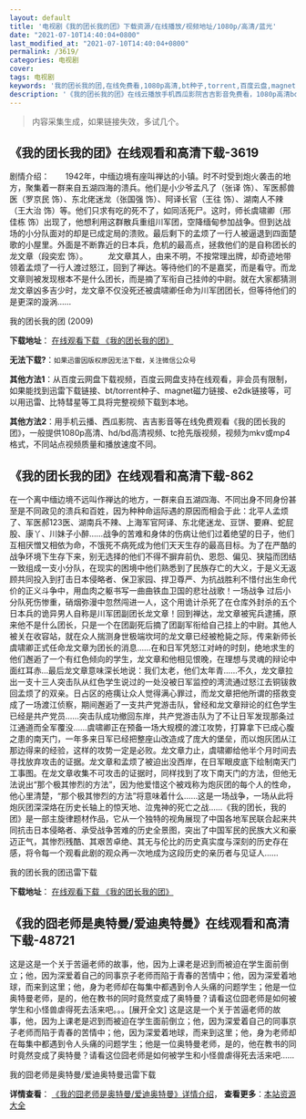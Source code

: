 ```yaml
---
layout: default
title: '电视剧《我的团长我的团》下载资源/在线播放/视频地址/1080p/高清/蓝光'
date: "2021-07-10T14:40:04+0800"
last_modified_at: "2021-07-10T14:40:04+0800"
permalink: /3619/
categories: 电视剧
cover:
tags: 电视剧
keywords: '我的团长我的团,在线免费看,1080p高清,bt种子,torrent,百度云盘,magnet,磁力链,迅雷下载资源'
description: '《我的团长我的团》在线云播放手机西瓜影院吉吉影音免费看，1080p高清bd/hd未删减完整版和tc抢先枪版，mkv/mp4格式，附带bt/torrent种子、magnet/磁力链、百度云盘、网盘资源迅雷下载链接'
---
```


>内容采集生成，如果链接失效，多试几个。


## 《我的团长我的团》在线观看和高清下载-3619

剧情介绍：　　1942年，中缅边境有座叫禅达的小镇。时不时受到炮火袭击的地方，聚集着一群来自五湖四海的溃兵。他们是小少爷孟凡了（张译 饰）、军医郝兽医（罗京民 饰）、东北佬迷龙（张国强 饰）、阿译长官（王往 饰）、湖南人不辣（王大治 饰）等。他们只求有吃的死不了，如同活死尸。这时，师长虞啸卿（邢佳栋 饰）出现了，他想利用这群散兵重组川军团，空降缅甸参加战争。但到达战场的小分队面对的却是已成定局的溃败。最后剩下的孟烦了一行人被逼退到四面楚歌的小屋里。外面是不断靠近的日本兵，危机的最高点，拯救他们的是自称团长的龙文章（段奕宏 饰）。  　　龙文章其人，由来不明，不按常理出牌，却奇迹地带领着孟烦了一行人渡过怒江，回到了禅达。等待他们的不是嘉奖，而是看守。而龙文章则被发现根本不是什么团长，而是摘了军衔自己挂帅的中尉。就在大家都猜测龙文章凶多吉少时，龙文章不仅没死还被虞啸卿任命为川军团团长，但等待他们的是更深的漩涡……


我的团长我的团 (2009)

**下载地址**： [在线观看下载 《我的团长我的团》](https://www.btbtdy.me/btdy/dy11236.html) 


**无法下载?**：`如果迅雷因版权原因无法下载，关注微信公众号 `

**其他方法1**：从百度云网盘下载视频，百度云网盘支持在线观看，非会员有限制，如果能找到迅雷下载链接、bt/torrent种子、magnet磁力链接、e2dk链接等，可以用迅雷、比特彗星等工具将完整视频下载到本地。

**其他方法2**：用手机云播、西瓜影院、吉吉影音等在线免费观看《我的团长我的团》，一般提供1080p高清、hd/bd高清视频、tc抢先版视频，视频为mkv或mp4格式，不同站点视频质量和播放速度不同。


## 《我的团长我的团》在线观看和高清下载-862

在一个离中缅边境不远叫作禅达的地方，一群来自五湖四海、不同出身不同身份甚至是不同政见的溃兵和百姓，因为种种命运际遇的原因而相会于此：北平人孟烦了、军医郝123医、湖南兵不辣、上海军官阿译、东北佬迷龙、豆饼、要麻、蛇屁股、康丫、川妹子小醉……战争的苦难和身体的伤病让他们过着绝望的日子，他们互相厌憎又相依为命，不饿死不病死成为他们天天生存的最高目标。为了在严酷的战争环境下生存下来，别无选择的他们不得不摒弃前仇、恩怨、偏见、狭隘而团结一致组成一支小分队，在现实的困境中他们熟悉到了民族存亡的大义，于是义无返顾共同投入到打击日本侵略者、保卫家园、捍卫尊严、为抗战胜利不惜付出生命代价的正义斗争中，用血肉之躯书写一曲曲铁血卫国的悲壮战歌！一场战争 过后小分队死伤惨重，硝烟弥漫中忽然闯进一人，这个用诡计杀死了在仓库外封杀的五个日本兵的诡异男人自称是川军团副团长龙文章！回到禅达，龙文章被宪兵逮捕，原来他不是什么团长，只是一个在团副死后摘了团副军衔给自己挂上的中尉。其他人被关在收容站，就在众人揣测身世极端坎坷的龙文章已经被枪毙之际，传来新师长虞啸卿正式任命龙文章为团长的消息……在和日军凭怒江对峙的时刻，绝地求生的他们邂逅了一个有红色倾向的学生，龙文章和他相见恨晚，在理想与灵魂的辩论中面红耳赤…最后龙文章意味深长地说：我们太老，他们太年青&hellip;…不久，龙文章拉出一支十三人突击队从红色学生说过的一处没被日军监控的湾流通过怒江去铜钹救回孟烦了的双亲。日占区的疮痍让众人觉得满心罪过，而龙文章把他所谓的搭救变成了一场渡江侦察，期间邂逅了一支共产党游击队，曾经和龙文章辩论的红色学生已经是共产党员……突击队成功撤回东岸，共产党游击队为了不让日军发现那条过江通道而全军覆没&hellip;…虞啸卿正在预备一场大规模的渡江攻势，打算拿下已成心腹之患的南天门，一年多来日军已经把整座山改造成了庞大的堡垒，而以炮灰团从江那边得来的经验，这样的攻势一定是必败。龙文章力止，虞啸卿给他半个月时间去寻找放弃攻击的证据。龙文章和孟烦了被迫出没西岸，在日军眼皮底下绘制南天门工事图。在龙文章收集不可攻击的证据时，同样找到了攻下南天门的方法，但他无法说出“那个极其惨烈的方法&rdquo;，因为他爱惜这个被戏称为炮灰团的每个人的性命，他心里清楚，&ldquo;那个极其惨烈的方法&rdquo;将意味着什么&hellip;…这是一场战争，一场从此将炮灰团深深烙在历史长轴上的惊天地、泣鬼神的死亡之战&hellip;…《我的团长，我的团》是一部主旋律题材作品，它从一个独特的视角展现了中国各地军民联合起来共同抗击日本侵略者、承受战争苦难的历史全景图，突出了中国军民的民族大义和豪迈正气，其惨烈残酷、其艰苦卓绝、其无与伦比的历史真实度与深刻的历史存在感，将令每一个观看此剧的观众再一次地成为这段历史的亲历者与见证人&hellip;…


我的团长我的团迅雷下载

**下载地址**： [在线观看下载 《我的团长我的团》](https://www.993dy.com//vod-detail-id-13414.html) 


## 《我的囧老师是奥特曼/爱迪奥特曼》在线观看和高清下载-48721

这是这是一个关于苦逼老师的故事，他，因为上课老是迟到而被迫在学生面前倒立；他，因为深爱着自己的同事京子老师而陷于青春的苦情中；他，因为深爱着地球，而来到这里；他，身为老师却在每集中都遇到令人头痛的问题学生；他是一位奥特曼老师，是的，他在教书的同时竟然变成了奥特曼？请看这位囧老师是如何被学生和小怪兽虐得死去活来吧。。。[展开全文] 这是这是一个关于苦逼老师的故事，他，因为上课老是迟到而被迫在学生面前倒立；他，因为深爱着自己的同事京子老师而陷于青春的苦情中；他，因为深爱着地球，而来到这里；他，身为老师却在每集中都遇到令人头痛的问题学生；他是一位奥特曼老师，是的，他在教书的同时竟然变成了奥特曼？请看这位囧老师是如何被学生和小怪兽虐得死去活来吧&hellip;…


我的囧老师是奥特曼/爱迪奥特曼迅雷下载

**详情查看**： [《我的囧老师是奥特曼/爱迪奥特曼》详情介绍](/movie/48721/)， **查看更多**：[本站资源大全](/movie/t/all/)

